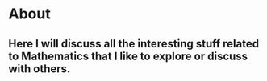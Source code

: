 # About
## Here I will discuss all the interesting stuff related to Mathematics that I like to explore or discuss with others.
